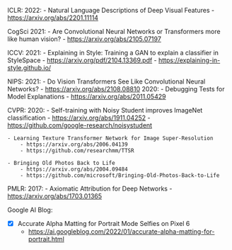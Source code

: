 ICLR:
    2022:
    - Natural Language Descriptions of Deep Visual Features
        - https://arxiv.org/abs/2201.11114

CogSci
    2021:
    - Are Convolutional Neural Networks or Transformers more like human vision?
        - https://arxiv.org/abs/2105.07197
    
ICCV:
    2021:
    - Explaining in Style: Training a GAN to explain a classifier in StyleSpace
        - https://arxiv.org/pdf/2104.13369.pdf
        - https://explaining-in-style.github.io/

NIPS:
    2021:
    - Do Vision Transformers See Like Convolutional Neural Networks?
        - https://arxiv.org/abs/2108.08810
    2020:
    - Debugging Tests for Model Explanations
        - https://arxiv.org/abs/2011.05429

CVPR:
    2020:
    - Self-training with Noisy Student improves ImageNet classification
        - https://arxiv.org/abs/1911.04252
        - https://github.com/google-research/noisystudent

    - Learning Texture Transformer Network for Image Super-Resolution
        - https://arxiv.org/abs/2006.04139
        - https://github.com/researchmm/TTSR

    - Bringing Old Photos Back to Life
        - https://arxiv.org/abs/2004.09484
        - https://github.com/microsoft/Bringing-Old-Photos-Back-to-Life

PMLR:
    2017:
    - Axiomatic Attribution for Deep Networks
        - https://arxiv.org/abs/1703.01365

Google AI Blog:
- [X] Accurate Alpha Matting for Portrait Mode Selfies on Pixel 6
    - https://ai.googleblog.com/2022/01/accurate-alpha-matting-for-portrait.html
